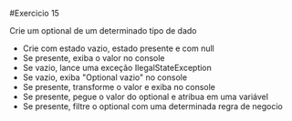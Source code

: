 #Exercicio 15

Crie um optional de um determinado tipo de dado

- Crie com estado vazio, estado presente e com null
- Se presente, exiba o valor no console
- Se vazio, lance uma exceção IlegalStateException
- Se vazio, exiba "Optional vazio" no console
- Se presente, transforme o valor e exiba no console
- Se presente, pegue o valor do optional e atribua em uma variável
- Se presente, filtre o optional com uma determinada regra de negocio